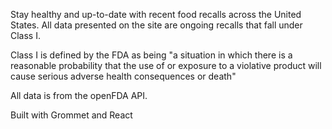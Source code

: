 Stay healthy and up-to-date with recent food recalls across the United States.
All data presented on the site are ongoing recalls that fall under Class I.

Class I is defined by the FDA as being "a situation in which there is a reasonable probability that the use of or exposure to a violative product will cause serious adverse health consequences or death"

All data is from the openFDA API.

Built with Grommet and React
